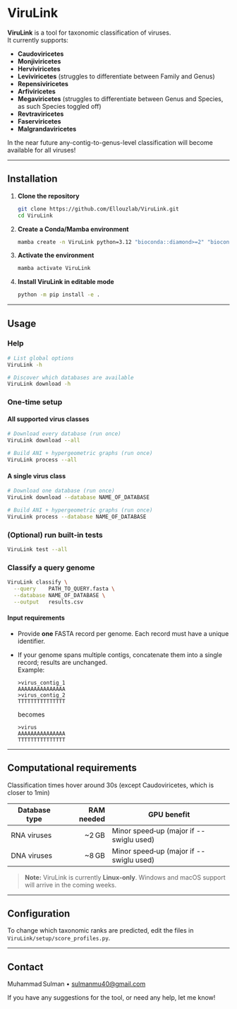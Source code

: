# ViruLink

**ViruLink** is a tool for taxonomic classification of viruses.  
It currently supports:

- **Caudoviricetes**  
- **Monjiviricetes**  
- **Herviviricetes**
- **Leviviricetes** (struggles to differentiate between Family and Genus)
- **Repensiviricetes**
- **Arfiviricetes**
- **Megaviricetes** (struggles to differentiate between Genus and Species, as such Species toggled off)
- **Revtraviricetes**
- **Faserviricetes**
- **Malgrandaviricetes**

In the near future any-contig-to-genus-level classification will become available for all viruses! 

---

## Installation

1. **Clone the repository**

   ```bash
   git clone https://github.com/Ellouzlab/ViruLink.git
   cd ViruLink
   ```

2. **Create a Conda/Mamba environment**

   ```bash
   mamba create -n ViruLink python=3.12 "bioconda::diamond>=2" "bioconda::skani=0.2.2" "mmseqs2>16"
   ```

3. **Activate the environment**

   ```bash
   mamba activate ViruLink
   ```

4. **Install ViruLink in editable mode**

   ```bash
   python -m pip install -e .
   ```

---

## Usage

### Help

```bash
# List global options
ViruLink -h

# Discover which databases are available
ViruLink download -h
```

### One‑time setup

#### All supported virus classes

```bash
# Download every database (run once)
ViruLink download --all

# Build ANI + hypergeometric graphs (run once)
ViruLink process --all
```

#### A single virus class

```bash
# Download one database (run once)
ViruLink download --database NAME_OF_DATABASE

# Build ANI + hypergeometric graphs (run once)
ViruLink process --database NAME_OF_DATABASE
```

### (Optional) run built‑in tests

```bash
ViruLink test --all
```

### Classify a query genome

```bash
ViruLink classify \
  --query    PATH_TO_QUERY.fasta \
  --database NAME_OF_DATABASE \
  --output   results.csv
```

#### Input requirements

- Provide **one** FASTA record per genome. Each record must have a unique identifier.  
- If your genome spans multiple contigs, concatenate them into a single record; results are unchanged.  
  Example:

  ```fasta
  >virus_contig_1
  AAAAAAAAAAAAAAA
  >virus_contig_2
  TTTTTTTTTTTTTTT
  ```

  becomes

  ```fasta
  >virus
  AAAAAAAAAAAAAAA
  TTTTTTTTTTTTTTT
  ```

---

## Computational requirements

Classification times hover around 30s (except Caudoviricetes, which is closer to 1min)

| Database type | RAM needed | GPU benefit |
|---------------|-----------:|-------------|
| RNA viruses   | ~2 GB      | Minor speed‑up (major if --swiglu used) |
| DNA viruses   | ~8 GB      | Minor speed‑up (major if --swiglu used) |

> **Note:** ViruLink is currently **Linux‑only**. Windows and macOS support will arrive in the coming weeks.

---

## Configuration

To change which taxonomic ranks are predicted, edit the files in  
`ViruLink/setup/score_profiles.py`.

---

## Contact

Muhammad Sulman • <sulmanmu40@gmail.com>

If you have any suggestions for the tool, or need any help, let me know!
